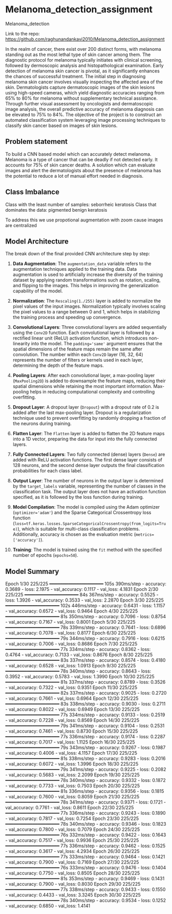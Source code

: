 # Melanoma_detection_assignment
Melanoma_detection

Link to the repo: https://github.com/raghunandankavi2010/Melanoma_detection_assignment

In the realm of cancer, there exist over 200 distinct forms, with melanoma standing out as the most lethal type of skin cancer among them. The diagnostic protocol for melanoma typically initiates with clinical screening, followed by dermoscopic analysis and histopathological examination. Early detection of melanoma skin cancer is pivotal, as it significantly enhances the chances of successful treatment. The initial step in diagnosing melanoma skin cancer involves visually inspecting the affected area of the skin. Dermatologists capture dermatoscopic images of the skin lesions using high-speed cameras, which yield diagnostic accuracies ranging from 65% to 80% for melanoma without supplementary technical assistance. Through further visual assessment by oncologists and dermatoscopic image analysis, the overall predictive accuracy of melanoma diagnosis can be elevated to 75% to 84%. The objective of the project is to construct an automated classification system leveraging image processing techniques to classify skin cancer based on images of skin lesions.

## Problem statement

To build a CNN based model which can accurately detect melanoma. Melanoma is a type of cancer that can be deadly if not detected early. It accounts for 75% of skin cancer deaths. A solution which can evaluate images and alert the dermatologists about the presence of melanoma has the potential to reduce a lot of manual effort needed in diagnosis.


## Class Imbalance

Class with the least number of samples: seborrheic keratosis
Class that dominates the data: pigmented benign keratosis

To address this we use propotional augmentation with zoom cause images are centralized


## Model Architecture

The break down of the final provided CNN architecture step by step:

1. **Data Augmentation**: The `augmentation_data` variable refers to the augmentation techniques applied to the training data. Data augmentation is used to artificially increase the diversity of the training dataset by applying random transformations such as rotation, scaling, and flipping to the images. This helps in improving the generalization capability of the model.

2. **Normalization**: The `Rescaling(1./255)` layer is added to normalize the pixel values of the input images. Normalization typically involves scaling the pixel values to a range between 0 and 1, which helps in stabilizing the training process and speeding up convergence.

3. **Convolutional Layers**: Three convolutional layers are added sequentially using the `Conv2D` function. Each convolutional layer is followed by a rectified linear unit (ReLU) activation function, which introduces non-linearity into the model. The `padding='same'` argument ensures that the spatial dimensions of the feature maps remain the same after convolution. The number within each `Conv2D` layer (16, 32, 64) represents the number of filters or kernels used in each layer, determining the depth of the feature maps.

4. **Pooling Layers**: After each convolutional layer, a max-pooling layer (`MaxPooling2D`) is added to downsample the feature maps, reducing their spatial dimensions while retaining the most important information. Max-pooling helps in reducing computational complexity and controlling overfitting.

5. **Dropout Layer**: A dropout layer (`Dropout`) with a dropout rate of 0.2 is added after the last max-pooling layer. Dropout is a regularization technique used to prevent overfitting by randomly dropping a fraction of the neurons during training.

6. **Flatten Layer**: The `Flatten` layer is added to flatten the 2D feature maps into a 1D vector, preparing the data for input into the fully connected layers.

7. **Fully Connected Layers**: Two fully connected (dense) layers (`Dense`) are added with ReLU activation functions. The first dense layer consists of 128 neurons, and the second dense layer outputs the final classification probabilities for each class label.

8. **Output Layer**: The number of neurons in the output layer is determined by the `target_labels` variable, representing the number of classes in the classification task. The output layer does not have an activation function specified, as it is followed by the loss function during training.

9. **Model Compilation**: The model is compiled using the Adam optimizer (`optimizer='adam'`) and the Sparse Categorical Crossentropy loss function (`loss=tf.keras.losses.SparseCategoricalCrossentropy(from_logits=True)`), which is suitable for multi-class classification problems. Additionally, accuracy is chosen as the evaluation metric (`metrics=['accuracy']`).

10. **Training**: The model is trained using the `fit` method with the specified number of epochs (`epochs=50`). 

## Model Summary

Epoch 1/30
225/225 ━━━━━━━━━━━━━━━━━━━━ 105s 390ms/step - accuracy: 0.3689 - loss: 2.1975 - val_accuracy: 0.1117 - val_loss: 4.1831
Epoch 2/30
225/225 ━━━━━━━━━━━━━━━━━━━━ 84s 367ms/step - accuracy: 0.5525 - loss: 1.3926 - val_accuracy: 0.3533 - val_loss: 2.2870
Epoch 3/30
225/225 ━━━━━━━━━━━━━━━━━━━━ 102s 446ms/step - accuracy: 0.6431 - loss: 1.1157 - val_accuracy: 0.6572 - val_loss: 0.9464
Epoch 4/30
225/225 ━━━━━━━━━━━━━━━━━━━━ 81s 350ms/step - accuracy: 0.7096 - loss: 0.8754 - val_accuracy: 0.7167 - val_loss: 0.8001
Epoch 5/30
225/225 ━━━━━━━━━━━━━━━━━━━━ 78s 339ms/step - accuracy: 0.7641 - loss: 0.6896 - val_accuracy: 0.7078 - val_loss: 0.8177
Epoch 6/30
225/225 ━━━━━━━━━━━━━━━━━━━━ 79s 344ms/step - accuracy: 0.7916 - loss: 0.6215 - val_accuracy: 0.7006 - val_loss: 0.8686
Epoch 7/30
225/225 ━━━━━━━━━━━━━━━━━━━━ 77s 334ms/step - accuracy: 0.8362 - loss: 0.4764 - val_accuracy: 0.7133 - val_loss: 0.8676
Epoch 8/30
225/225 ━━━━━━━━━━━━━━━━━━━━ 83s 337ms/step - accuracy: 0.8574 - loss: 0.4180 - val_accuracy: 0.6528 - val_loss: 1.0913
Epoch 9/30
225/225 ━━━━━━━━━━━━━━━━━━━━ 78s 340ms/step - accuracy: 0.8643 - loss: 0.3952 - val_accuracy: 0.5783 - val_loss: 1.3990
Epoch 10/30
225/225 ━━━━━━━━━━━━━━━━━━━━ 81s 337ms/step - accuracy: 0.8789 - loss: 0.3526 - val_accuracy: 0.7322 - val_loss: 0.9351
Epoch 11/30
225/225 ━━━━━━━━━━━━━━━━━━━━ 82s 337ms/step - accuracy: 0.9025 - loss: 0.2720 - val_accuracy: 0.7661 - val_loss: 0.6964
Epoch 12/30
225/225 ━━━━━━━━━━━━━━━━━━━━ 83s 338ms/step - accuracy: 0.9030 - loss: 0.2711 - val_accuracy: 0.8022 - val_loss: 0.6949
Epoch 13/30
225/225 ━━━━━━━━━━━━━━━━━━━━ 77s 334ms/step - accuracy: 0.9133 - loss: 0.2519 - val_accuracy: 0.7228 - val_loss: 0.8569
Epoch 14/30
225/225 ━━━━━━━━━━━━━━━━━━━━ 79s 341ms/step - accuracy: 0.9104 - loss: 0.2531 - val_accuracy: 0.7461 - val_loss: 0.8730
Epoch 15/30
225/225 ━━━━━━━━━━━━━━━━━━━━ 77s 336ms/step - accuracy: 0.9174 - loss: 0.2287 - val_accuracy: 0.7017 - val_loss: 1.1125
Epoch 16/30
225/225 ━━━━━━━━━━━━━━━━━━━━ 79s 343ms/step - accuracy: 0.9267 - loss: 0.1987 - val_accuracy: 0.4006 - val_loss: 4.1157
Epoch 17/30
225/225 ━━━━━━━━━━━━━━━━━━━━ 81s 338ms/step - accuracy: 0.9283 - loss: 0.2016 - val_accuracy: 0.6072 - val_loss: 1.3996
Epoch 18/30
225/225 ━━━━━━━━━━━━━━━━━━━━ 79s 341ms/step - accuracy: 0.9225 - loss: 0.2082 - val_accuracy: 0.5683 - val_loss: 2.2099
Epoch 19/30
225/225 ━━━━━━━━━━━━━━━━━━━━ 78s 340ms/step - accuracy: 0.9332 - loss: 0.1872 - val_accuracy: 0.7733 - val_loss: 0.7503
Epoch 20/30
225/225 ━━━━━━━━━━━━━━━━━━━━ 81s 336ms/step - accuracy: 0.9356 - loss: 0.1815 - val_accuracy: 0.7600 - val_loss: 0.8059
Epoch 21/30
225/225 ━━━━━━━━━━━━━━━━━━━━ 78s 341ms/step - accuracy: 0.9371 - loss: 0.1721 - val_accuracy: 0.7761 - val_loss: 0.8611
Epoch 22/30
225/225 ━━━━━━━━━━━━━━━━━━━━ 77s 336ms/step - accuracy: 0.9243 - loss: 0.1890 - val_accuracy: 0.7817 - val_loss: 0.7254
Epoch 23/30
225/225 ━━━━━━━━━━━━━━━━━━━━ 78s 340ms/step - accuracy: 0.9346 - loss: 0.1823 - val_accuracy: 0.7800 - val_loss: 0.7079
Epoch 24/30
225/225 ━━━━━━━━━━━━━━━━━━━━ 76s 332ms/step - accuracy: 0.9422 - loss: 0.1643 - val_accuracy: 0.7517 - val_loss: 0.9936
Epoch 25/30
225/225 ━━━━━━━━━━━━━━━━━━━━ 77s 336ms/step - accuracy: 0.9462 - loss: 0.1525 - val_accuracy: 0.3617 - val_loss: 4.2934
Epoch 26/30
225/225 ━━━━━━━━━━━━━━━━━━━━ 77s 333ms/step - accuracy: 0.9464 - loss: 0.1421 - val_accuracy: 0.7900 - val_loss: 0.7169
Epoch 27/30
225/225 ━━━━━━━━━━━━━━━━━━━━ 76s 333ms/step - accuracy: 0.9476 - loss: 0.1404 - val_accuracy: 0.7750 - val_loss: 0.8505
Epoch 28/30
225/225 ━━━━━━━━━━━━━━━━━━━━ 81s 353ms/step - accuracy: 0.9469 - loss: 0.1431 - val_accuracy: 0.7900 - val_loss: 0.8030
Epoch 29/30
225/225 ━━━━━━━━━━━━━━━━━━━━ 77s 338ms/step - accuracy: 0.9433 - loss: 0.1550 - val_accuracy: 0.4433 - val_loss: 3.3245
Epoch 30/30
225/225 ━━━━━━━━━━━━━━━━━━━━ 78s 340ms/step - accuracy: 0.9534 - loss: 0.1252 - val_accuracy: 0.6850 - val_loss: 1.4141
